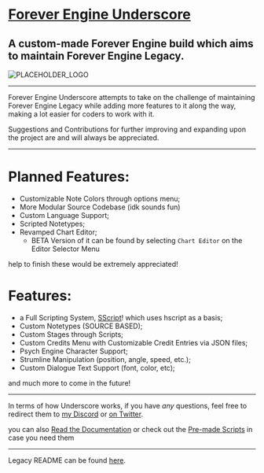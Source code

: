 # [Forever Engine Underscore](https://github.com/BeastlyGhost/Forever-Engine-Underscore)
A custom-made Forever Engine build which aims to maintain Forever Engine Legacy.
----------------------------------------------

![PLACEHOLDER_LOGO](https://media.discordapp.net/attachments/821758818135572491/884267252357156934/FELogo.png)

----------------------------------------------
Forever Engine Underscore attempts to take on the challenge of maintaining Forever Engine Legacy while adding more features to it along the way, making a lot easier for coders to work with it.

Suggestions and Contributions for further improving and expanding upon the project are and will always be appreciated.

----------------------------------------------
# Planned Features:
* Customizable Note Colors through options menu;
* More Modular Source Codebase (idk sounds fun)
* Custom Language Support;
* Scripted Notetypes;
* Revamped Chart Editor;
  * BETA Version of it can be found by selecting `Chart Editor` on the Editor Selector Menu

help to finish these would be extremely appreciated!

# Features:
* a Full Scripting System, [SScript](https://github.com/TheWorldMachinima/SScript)! which uses hscript as a basis;
* Custom Notetypes (SOURCE BASED);
* Custom Stages through Scripts;
* Custom Credits Menu with Customizable Credit Entries via JSON files;
* Psych Engine Character Support;
* Strumline Manipulation (position, angle, speed, etc.);
* Custom Dialogue Text Support (font, color, etc);

and much more to come in the future!

----------------------------------------------
In terms of how Underscore works, if you have *any* questions, feel free to redirect them to [my Discord](https://discord.com/users/597124141530742805) or [on Twitter](https://twitter.com/Fan_de_RPG).

you can also [Read the Documentation](https://github.com/BeastlyGhost/Forever-Engine-Underscore/wiki)
or check out the [Pre-made Scripts](https://github.com/BeastlyGhost/Forever-Engine-Underscore/tree/master/docs) in case you need them

----------------------------------------------
Legacy README can be found [here](/docs/legacy-README.md).
